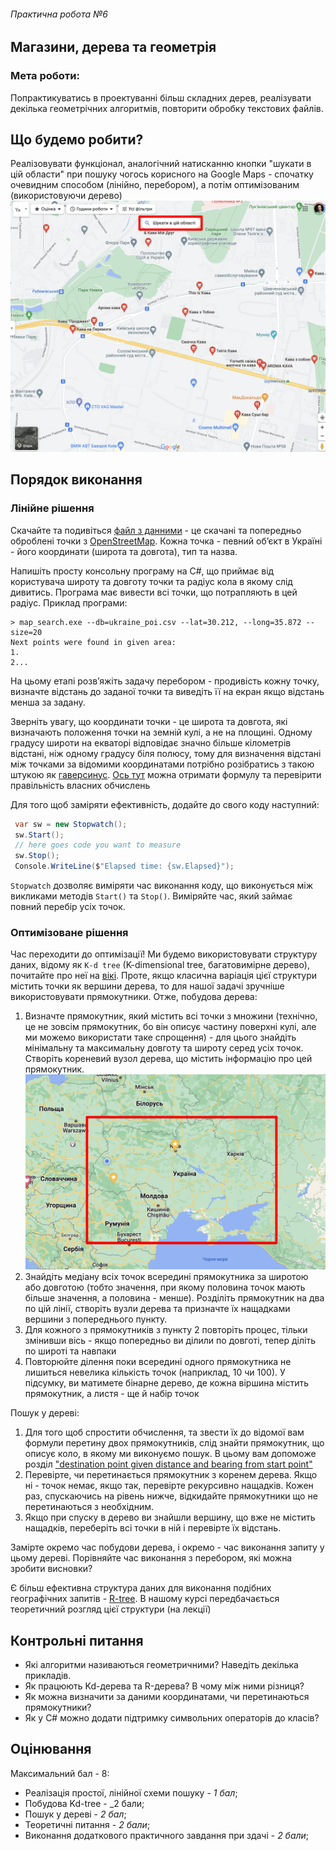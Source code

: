 ###### Практична робота №6
## Магазини, дерева та геометрія

### Мета роботи:
Попрактикуватись в проектуванні більш складних дерев, реалізувати декілька геометрічних алгоритмів, повторити обробку текстових файлів.

## Що будемо робити?
Реалізовувати функціонал, аналогічний натисканню кнопки "шукати в цій области" при пошуку чогось корисного на Google Maps - спочатку очевидним способом (лінійно, перебором), а потім оптимізованим (використовуючи дерево)
![](./../res/coffee.png)

## Порядок виконання
### Лінійне рішення

Скачайте та подивіться [файл з данними](./../res/ukraine_poi.csv) - це скачані та попередньо оброблені точки з [OpenStreetMap](https://www.openstreetmap.org/#map=6/48.537/31.168). Кожна точка - певний обʼєкт в Україні - його координати (широта та довгота), тип та назва.

Напишіть просту консольну програму на C#, що приймає від користувача широту та довготу точки та радіус кола в якому слід дивитись. Програма має вивести всі точки, що потрапляють в цей радіус. Приклад програми:
```
> map_search.exe --db=ukraine_poi.csv --lat=30.212, --long=35.872 --size=20
Next points were found in given area:
1.
2...
```
На цьому етапі розвʼяжіть задачу перебором - продивість кожну точку, визначте відстань до заданої точки та виведіть її на екран якщо відстань менша за задану.

Зверніть увагу, що координати точки - це широта та довгота, які визначають положення точки на земній кулі, а не на площині. Одному градусу широти на екваторі відповідає значно більше кілометрів відстані, ніж одному градусу біля полюсу, тому для визначення відстані між точками за відомими координатами потрібно розібратись з такою штукою як [гаверсинус](https://uk.wikipedia.org/wiki/%D0%A4%D0%BE%D1%80%D0%BC%D1%83%D0%BB%D0%B0_%D0%B3%D0%B0%D0%B2%D0%B5%D1%80%D1%81%D0%B8%D0%BD%D1%83%D1%81%D0%B0). [Ось тут](https://www.movable-type.co.uk/scripts/latlong.html) можна отримати формулу та перевірити правільність власних обчислень

Для того щоб заміряти ефективність, додайте до свого коду наступний:
```C#
 var sw = new Stopwatch();
 sw.Start();
 // here goes code you want to measure
 sw.Stop();
 Console.WriteLine($"Elapsed time: {sw.Elapsed}");
```
`Stopwatch` дозволяє виміряти час виконання коду, що виконується між викликами методів `Start()` та `Stop()`. Виміряйте час, який займає повний перебір усіх точок.

### Оптимізоване рішення
Час переходити до оптимізації! Ми будемо використовувати структуру даних, відому як `K-d tree` (K-dimensional tree, багатовимірне дерево), почитайте про неї на [вікі](https://en.wikipedia.org/wiki/K-d_tree). Проте, якщо класична варіація цієї структури містить точки як вершини дерева, то для нашої задачі зручніше використовувати прямокутники. Отже, побудова дерева:

1. Визначте прямокутник, який містить всі точки з множини (технічно, це не зовсім прямокутник, бо він описує частину поверхні кулі, але ми можемо використати таке спрощення) - для цього знайдіть мінімальну та максимальну довготу та широту серед усіх точок. Створіть кореневий вузол дерева, що містить інформацію про цей прямокутник.
   ![](./../res/ukr_rectangle.png)
2. Знайдіть медіану всіх точок всередині прямокутника за широтою або довготою (тобто значення, при якому половина точок мають більше значення, а половина - менше). Розділіть прямокутник на два по цій лінії, створіть вузли дерева та призначте їх нащадками вершини з попереднього пункту.
3. Для кожного з прямокутників з пункту 2 повторіть процес, тільки змінивши вісь - якщо попередньо ви ділили по довготі, тепер діліть по широті та навпаки
4. Повторюйте ділення поки всередині одного прямокутника не лишиться невелика кількість точок (наприклад, 10 чи 100).
У підсумку, ви матимете бінарне дерево, де кожна віршина містить прямокутник, а листя - ще й набір точок

Пошук у дереві:
1. Для того щоб спростити обчислення, та звести їх до відомої вам формули перетину двох прямокутників, слід знайти прямокутник, що описує коло, в якому ми виконуємо пошук. В цьому вам допоможе розділ ["destination point given distance and bearing from start point"](https://www.movable-type.co.uk/scripts/latlong.html)
2. Перевірте, чи перетинається прямокутник з коренем дерева. Якщо ні - точок немає, якщо так, перевірте рекурсивно нащадків. Кожен раз, спускаючись на рівень нижче, відкидайте прямокутники що не перетинаються з необхідним.
3. Якщо при спуску в дерево ви знайшли вершину, що вже не містить нащадків, переберіть всі точки в ній і перевірте їх відстань.

Замірте окремо час побудови дерева, і окремо - час виконання запиту у цьому дереві. Порівняйте час виконання з перебором, які можна зробити висновки?

Є більш ефективна структура даних для виконання подібних географічних запитів - [R-tree](https://en.wikipedia.org/wiki/R-tree). В нашому курсі передбачається теоретичний розгляд цієї структури (на лекції)

## Контрольні питання
- Які алгоритми називаються геометричними? Наведіть декілька прикладів.
- Як працюють Kd-дерева та R-дерева? В чому між ними різниця?
- Як можна визначити за даними координатами, чи перетинаються прямокутники?
- Як у C# можно додати підтримку символьних операторів до класів?

## Оцінювання

Максимальний бал - 8:
- Реалізація простої, лінійної схеми пошуку - _1 бал_;
- Побудова Kd-tree - _2 бали;
- Пошук у дереві - _2 бал_;
- Теоретичні питання - _2 бали_;
- Виконання додаткового практичного завдання при здачі - _2 бали_;
